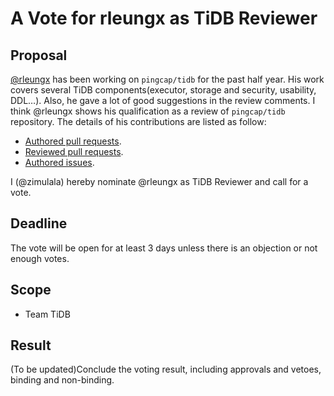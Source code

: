 # A Vote for rleungx as TiDB Reviewer

## Proposal

[@rleungx](https://github.com/rleungx) has been working on `pingcap/tidb` for the past half year. His work covers several TiDB components(executor, storage and security, usability, DDL…). Also, he gave a lot of good suggestions in the review comments. I think @rleungx shows his qualification as a review of `pingcap/tidb` repository. The details of his contributions are listed as follow:

* [Authored pull requests](https://github.com/pingcap/tidb/commits?author=rleungx).
* [Reviewed pull requests](https://github.com/pingcap/tidb/pulls?q=is%3Apr+reviewed-by%3Arleungx).
* [Authored issues](https://github.com/pingcap/tidb/issues?q=is%3Aissue+author%3Arleungx).

I (@zimulala) hereby nominate @rleungx as TiDB Reviewer and call for a vote.

## Deadline

The vote will be open for at least 3 days unless there is an objection or not enough votes.

## Scope

* Team TiDB

## Result

(To be updated)Conclude the voting result, including approvals and vetoes, binding and non-binding.
